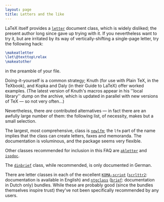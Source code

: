 ```yaml
---
layout: page
title: Letters and the like
---
```


LaTeX itself provides a [`letter`](http://ctan.org/pkg/letter) document class, which is
widely disliked; the present author long since gave up trying with
it.  If you nevertheless want to try it, but are irritated by its way
of vertically-shifting a single-page letter, try the following hack:
```latex
\makeatletter
\let\@texttop\relax
\makeatother
```
in the preamble of your file.

Doing-it-yourself is a common strategy; Knuth (for use with
Plain TeX, in the TeXbook), and Kopka and Daly (in their Guide to
LaTeX) offer worked examples.  (The latest version of Knuth's
macros appear in his ''local library'' dump on the archive, which is
updated in parallel with new versions of TeX&nbsp;&mdash; so not very often&hellip;)

Nevertheless, there _are_ contributed alternatives&nbsp;&mdash; in fact
there are an awfully large number of them: the following list, of
necessity, makes but a small selection.

The largest, most comprehensive, class is [`newlfm`](http://ctan.org/pkg/newlfm); the `lfm`
part of the name implies that the class can create letters, faxes and
memoranda.  The documentation is voluminous, and the package seems
very flexible.

Other classes recommended for inclusion in this FAQ are
[`akletter`](http://ctan.org/pkg/akletter) and [`isodoc`](http://ctan.org/pkg/isodoc).

The [`dinbrief`](http://ctan.org/pkg/dinbrief) class, while recommended, is only documented in
German.

There are letter classes in each of the excellent
[`KOMA-script`](http://ctan.org/pkg/KOMA-script) ([`scrlttr2`](http://ctan.org/pkg/scrlttr2): documentation is available in
English) and [`ntgclass`](http://ctan.org/pkg/ntgclass) ([`brief`](http://ctan.org/pkg/brief): documentation in Dutch
only) bundles.  While these are probably good (since the bundles
themselves inspire trust) they've not been specifically recommended by
any users.

